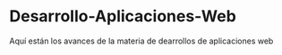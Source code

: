 # Desarrollo-Aplicaciones-Web
 Aquí están los avances de la materia de dearrollos de aplicaciones web
